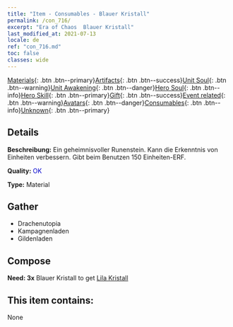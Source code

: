 ```yaml
---
title: "Item - Consumables - Blauer Kristall"
permalink: /con_716/
excerpt: "Era of Chaos  Blauer Kristall"
last_modified_at: 2021-07-13
locale: de
ref: "con_716.md"
toc: false
classes: wide
---
```

 [Materials](/ItemsDE/){: .btn .btn--primary}[Artifacts](/ItemsDE/Artifacts/){: .btn .btn--success}[Unit Soul](/ItemsDE/UnitSoul/){: .btn .btn--warning}[Unit Awakening](/ItemsDE/UnitAwakening/){: .btn .btn--danger}[Hero Soul](/ItemsDE/HeroSoul/){: .btn .btn--info}[Hero Skill](/ItemsDE/HeroSkill/){: .btn .btn--primary}[Gift](/ItemsDE/Gift/){: .btn .btn--success}[Event related](/ItemsDE/Events/){: .btn .btn--warning}[Avatars](/ItemsDE/Avatars/){: .btn .btn--danger}[Consumables](/ItemsDE/Consumables/){: .btn .btn--info}[Unknown](/ItemsDE/Unknown/){: .btn .btn--primary}

## Details
 **Beschreibung:** Ein geheimnisvoller Runenstein. Kann die Erkenntnis von Einheiten verbessern. Gibt beim Benutzen 150 Einheiten-ERF.

 **Quality:** <span style="color: #0000CD">OK</span>

 **Type:** Material

## Gather

*    Drachenutopia 
*    Kampagnenladen 
*    Gildenladen 

## Compose

 **Need: 3x** Blauer Kristall to get [Lila Kristall](/ItemsDE/con_720/)

## This item contains:

  None

